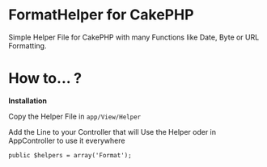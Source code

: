 # FormatHelper for CakePHP

Simple Helper File for CakePHP with many Functions like Date, Byte or URL Formatting.

# How to... ?

**Installation**

Copy the Helper File in ```app/View/Helper```

Add the Line to your Controller that will Use the Helper oder in AppController to use it everywhere

```
public $helpers = array('Format');
```
